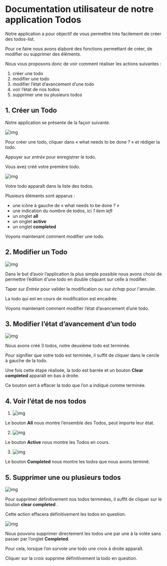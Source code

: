# Documentation utilisateur de notre application Todos

Notre application a pour objectif de vous permettre très facilement de créer des todos-list.

Pour ce faire nous avons élaboré des fonctions permettant de créer, de modifier ou supprimer des éléments.

Nous vous proposons donc de voir comment réaliser les actions suivantes :

1. créer une todo
2. modifier une todo
3. modifier l’état d’avancement d’une todo
4. voir l’état de nos todos
5. supprimer une ou plusieurs todos


## 1. Créer un Todo

Notre application se présente de la façon suivante.

![img](images/functional1.png)

Pour créer une todo, cliquer dans « what needs to be done ? » et rédiger la todo.

Appuyer sur _entrée_ pour enregistrer le todo.

Vous avez créé votre première todo.

![img](images/functional2.png)

Votre todo apparaît dans la liste des todos.

Plusieurs éléments sont apparus :
+ une icône à gauche de « what needs to be done ? »
+ une indication du nombre de todos, ici _1 item left_
+ un onglet __all__
+ un onglet __active__
+ un onglet __completed__

Voyons maintenant comment modifier une todo.


## 2. Modifier un Todo

![img](images/functional3.png)

Dans le but d’avoir l’application la plus simple possible nous avons choisi de permettre l’édition d'une todo en double cliquant sur celle à modifier.

Taper sur _Entrée_ pour valider la modification ou sur _échap_ pour l'annuler.

La todo qui est en cours de modification est encadrée.

Voyons maintenant comment modifier l’état d’avancement d’une todo.


## 3. Modifier l’état d’avancement d’un todo

![img](images/functional4.png)

Nous avons créé 3 todos, notre deuxième todo est terminée.

Pour signifier que votre todo est terminée, il suffit de cliquer dans le cercle à gauche de la todo.

Une fois cette étape réalisée, la todo est barrée et un bouton __Clear completed__ apparaît en bas à droite. 

Ce bouton sert à effacer la todo que l’on a indiqué comme terminée.

## 4. Voir l’état de nos todos

1. ![img](images/functional5.png)

Le bouton __All__ nous montre l’ensemble des Todos, peut importe leur état.

2. ![img](images/functional6.png)

Le bouton __Active__ nous montre les Todos en cours.

3. ![img](images/functional7.png)

Le bouton __Completed__ nous montre les todos que nous avons terminé.


## 5. Supprimer une ou plusieurs todos

![img](images/functional8.png)

Pour supprimer définitivement nos todos terminées, il suffit de cliquer sur le bouton __clear completed__ .

Cette action effacera définitivement les todos en question.

![img](images/functional9.png)

Nous pouvons supprimer directement les todos une par une à la volée sans passer par l’onglet __Completed__. 

Pour cela, lorsque l’on survole une todo une croix à droite apparaît.

Cliquer sur la croix supprime définitivement la todo en question. 





